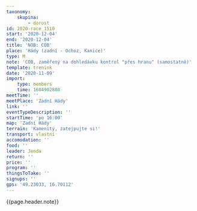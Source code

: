 ```yaml
---
taxonomy:
    skupina:
        - dorost
id: 2020-race_1510
start: '2020-12-04'
end: '2020-12-04'
title: 'NOB: COB'
place: 'Hády (zadní - Ochoz, Kanice)'
type: M
note: 'COB, zaměřený na dohledávku kontrol "přes hranu" (samostatně)'
template: trenink
date: '2020-11-09'
import:
    type: members
    time: 1604902808
meetTime: ''
meetPlace: 'Zadní Hády'
link: ''
eventTypeDescription: ''
startTime: 'po 16:00'
map: 'Zadní Hády'
terrain: 'Kamenitý, zatejpujte si!'
transport: vlastní
accomodation: ''
food: ''
leader: Jenda
return: ''
price: ''
program: ''
thingsToTake: ''
signups: ''
gps: '49.23033, 16.70112'
---
```


{{page.header.note}}
